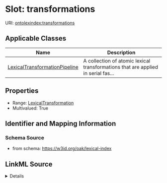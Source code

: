 # Slot: transformations

URI: [ontolexindex:transformations](https://w3id.org/oak/lexical-index/transformations)



<!-- no inheritance hierarchy -->




## Applicable Classes

| Name | Description |
| --- | --- |
[LexicalTransformationPipeline](LexicalTransformationPipeline.md) | A collection of atomic lexical transformations that are applied in serial fas...






## Properties

* Range: [LexicalTransformation](LexicalTransformation.md)
* Multivalued: True








## Identifier and Mapping Information







### Schema Source


* from schema: https://w3id.org/oak/lexical-index




## LinkML Source

<details>
```yaml
name: transformations
from_schema: https://w3id.org/oak/lexical-index
rank: 1000
multivalued: true
alias: transformations
owner: LexicalTransformationPipeline
domain_of:
- LexicalTransformationPipeline
range: LexicalTransformation

```
</details>